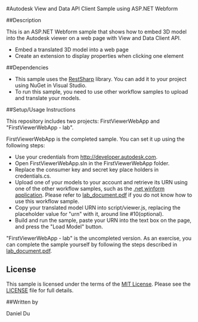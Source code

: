 #Autodesk View and Data API Client Sample using ASP.NET Webform 


##Description

This is an ASP.NET Webform sample that shows how to embed 3D model into the Autodesk viewer on a web page with View and Data Client API. 

* Embed a translated 3D model into a web page
* Create an extension to display properties when clicking one element

##Dependencies

* This sample uses the [RestSharp](http://restsharp.org/) library. You can add it to your project using NuGet in Visual Studio.
* To run this sample, you need to use other workflow samples to upload and translate your models. 

##Setup/Usage Instructions

This repository includes two projects: FirstViewerWebApp and "FirstViewerWebApp - lab".

FirstViewerWebApp is the completed sample. You can set it up using the following steps: 

* Use your credentials from http://developer.autodesk.com.
* Open FirstViewerWebApp.sln in the FirstViewerWebApp folder.
* Replace the consumer key and secret key place holders in credentials.cs.
* Upload one of your models to your account and retrieve its URN using one of the other workflow samples, such as the [.net winform application](https://github.com/Developer-Autodesk/workflow-dotnet-winform-view.and.data.api/). Please refer to [lab_document.pdf](lab_document.pdf) if you do not know how to use this workflow sample. 
* Copy your translated model URN into script/viewer.js, replacing the placeholder value for "urn" with it, around line #10(optional).
* Build and run the sample, paste your URN into the text box on the page, and press the "Load Model" button. 

"FirstViewerWebApp - lab" is the uncompleted version. As an exercise, you can complete the sample yourself by following the steps described in [lab_document.pdf](lab_document.pdf).


## License

This sample is licensed under the terms of the [MIT License](http://opensource.org/licenses/MIT). Please see the [LICENSE](LICENSE) file for full details.

##Written by 

Daniel Du





    

